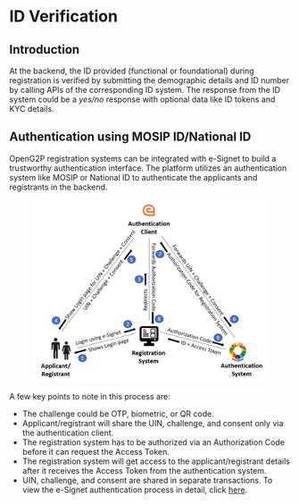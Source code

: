 # ID Verification

## Introduction

At the backend, the ID provided (functional or foundational) during registration is verified by submitting the demographic details and ID number by calling APIs of the corresponding ID system. The response from the ID system could be a _yes/no_ response with optional data like ID tokens and KYC details.

## Authentication using MOSIP ID/National ID

OpenG2P registration systems can be integrated with e-Signet to build a trustworthy authentication interface. The platform utilizes an authentication system like MOSIP or National ID to authenticate the applicants and registrants in the backend.&#x20;

<figure><img src="../.gitbook/assets/id-authentication (1).png" alt=""><figcaption></figcaption></figure>

A few key points to note in this process are:

* The challenge could be OTP, biometric, or QR code.
* Applicant/registrant will share the UIN, challenge, and consent only via the authentication client.
* The registration system has to be authorized via an Authorization Code before it can request the Access Token.
* The registration system will get access to the applicant/registrant details after it receives the Access Token from the authentication system.
* &#x20;UIN, challenge, and consent are shared in separate transactions. To view the e-Signet authentication process in detail, click [here](../integrations/integration-with-mosip/integration-with-e-signet.md).
